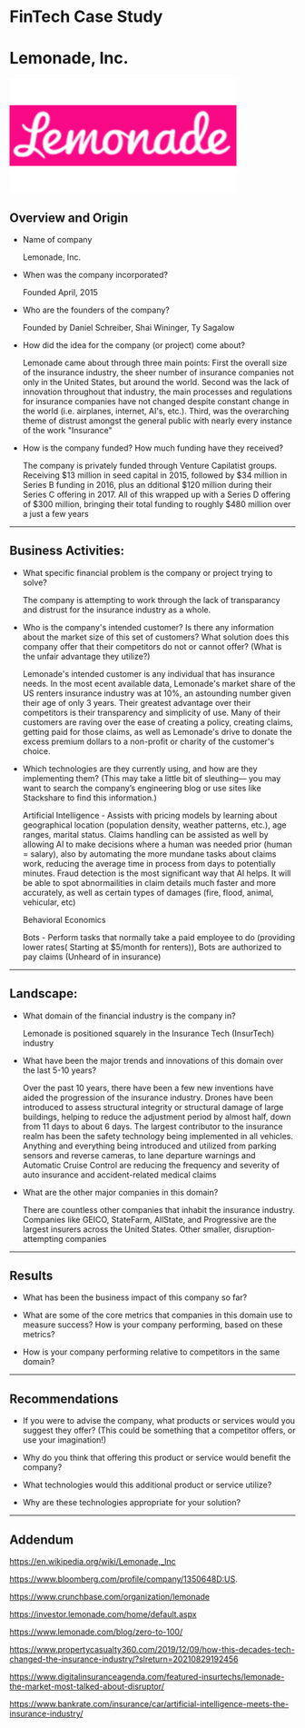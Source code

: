 # FinTech Case Study

# Lemonade, Inc.
![Lemonade Logo](LemonadeLogo.png)

## Overview and Origin

* Name of company

    Lemonade, Inc.

* When was the company incorporated?

    Founded April, 2015

* Who are the founders of the company?

    Founded by Daniel Schreiber, Shai Wininger, Ty Sagalow

* How did the idea for the company (or project) come about?

    Lemonade came about through three main points: First the overall size of the insurance industry, the sheer number of insurance companies not only in the United States, but around the world.  Second was the lack of innovation throughout that industry, the main processes and regulations for insurance companies have not changed despite constant change in the world (i.e. airplanes, internet, AI's, etc.).  Third, was the overarching theme of distrust amongst the general public with nearly every instance of the work "Insurance"
* How is the company funded? How much funding have they received?

    The company is privately funded through Venture Capilatist groups.  Receiving $13 million in seed capital in 2015, followed by $34 million in Series B funding in 2016, plus an dditional $120 million during their Series C offering in 2017.  All of this wrapped up with a Series D offering of $300 million, bringing their total funding to roughly $480 million over a just a few years   
---


## Business Activities:

* What specific financial problem is the company or project trying to solve?

    The company is attempting to work through the lack of transparancy and distrust for the insurance industry as a whole.

* Who is the company's intended customer?  Is there any information about the market size of this set of customers?
What solution does this company offer that their competitors do not or cannot offer? (What is the unfair advantage they utilize?)

    Lemonade's intended customer is any individual that has insurance needs.  In the most ecent available data, Lemonade's market share of the US renters insurance industry was at 10%, an astounding number given their age of only 3 years.  Their greatest advantage over their competitors is their transparency and simplicity of use.  Many of their customers are raving over the ease of creating a policy, creating claims, getting paid for those claims, as well as Lemonade's drive to donate the excess premium dollars to a non-profit or charity of the customer's choice.

* Which technologies are they currently using, and how are they implementing them? (This may take a little bit of sleuthing–– you may want to search the company’s engineering blog or use sites like Stackshare to find this information.)

    Artificial Intelligence - Assists with pricing models by learning about geographical location (population density, weather patterns, etc.), age ranges, marital status.  Claims handling can be assisted as well by allowing AI to make decisions where a human was needed prior (human = salary), also by automating the more mundane tasks about claims work, reducing the average time in process from days to potentially minutes.  Fraud detection is the most significant way that AI helps.  It will be able to spot abnormailities in claim details much faster and more accurately, as well as certain types of damages (fire, flood, animal, vehicular, etc)

    Behavioral Economics

    Bots - Perform tasks that normally take a paid employee to do (providing lower rates( Starting at $5/month for renters)), Bots are authorized to pay claims (Unheard of in insurance)



---

## Landscape:

* What domain of the financial industry is the company in?

    Lemonade is positioned squarely in the Insurance Tech (InsurTech) industry

* What have been the major trends and innovations of this domain over the last 5-10 years?

    Over the past 10 years, there have been a few new inventions have aided the progression of the insurance industry.  Drones have been introduced to assess structural integrity or structural damage of large buildings, helping to reduce the adjustment period by almost half, down from 11 days to about 6 days.  The largest contributor to the insurance realm has been the safety technology being implemented in all vehicles.  Anything and everything being introduced and utilized from parking sensors and reverse cameras, to lane departure warnings and Automatic Cruise Control are reducing the frequency and severity of auto insurance and accident-related medical claims

* What are the other major companies in this domain?

    There are countless other companies that inhabit the insurance industry.  Companies like GEICO, StateFarm, AllState, and Progressive are the largest insurers across the United States.  Other smaller, disruption-attempting companies 
---

## Results

* What has been the business impact of this company so far?

* What are some of the core metrics that companies in this domain use to measure success? How is your company performing, based on these metrics?

* How is your company performing relative to competitors in the same domain?

---

## Recommendations

* If you were to advise the company, what products or services would you suggest they offer? (This could be something that a competitor offers, or use your imagination!)

* Why do you think that offering this product or service would benefit the company?

* What technologies would this additional product or service utilize?

* Why are these technologies appropriate for your solution?

---

## Addendum
https://en.wikipedia.org/wiki/Lemonade,_Inc

https://www.bloomberg.com/profile/company/1350648D:US.

https://www.crunchbase.com/organization/lemonade

https://investor.lemonade.com/home/default.aspx

https://www.lemonade.com/blog/zero-to-100/

https://www.propertycasualty360.com/2019/12/09/how-this-decades-tech-changed-the-insurance-industry/?slreturn=20210829192456

https://www.digitalinsuranceagenda.com/featured-insurtechs/lemonade-the-market-most-talked-about-disruptor/

https://www.bankrate.com/insurance/car/artificial-intelligence-meets-the-insurance-industry/

